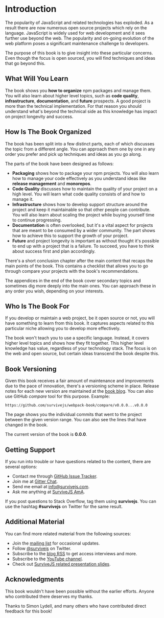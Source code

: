 # Introduction

The popularity of JavaScript and related technologies has exploded. As a result there are now numerous open source projects which rely on the language. JavaScript is widely used for web development and it sees further use beyond the web. The popularity and on-going evolution of the web platform poses a significant maintenance challenge to developers.

The purpose of this book is to give insight into these particular concerns. Even though the focus is open sourced, you will find techniques and ideas that go beyond this.

## What Will You Learn

The book shows you **how to organize** npm packages and manage them. You will also learn about higher level topics, such as **code quality**, **infrastructure**, **documentation**, and **future** prospects. A good project is more than the technical implementation. For that reason you should understand what's beyond the technical side as this knowledge has impact on project longevity and success.

## How Is The Book Organized

The book has been split into a few distinct parts, each of which discusses the topic from a different angle. You can approach them one by one in any order you prefer and pick up techniques and ideas as you go along.

The parts of the book have been designed as follows:

* **Packaging** shows how to package your npm projects. You will also learn how to manage your code effectively as you understand ideas like **release management** and **monorepos**.
* **Code Quality** discusses how to maintain the quality of your project on a high level. You will learn what code quality consists of and how to manage it.
* **Infrastructure** shows how to develop support structure around the project and keep it maintainable so that other people can contribute. You will also learn about scaling the project while buying yourself time to continue progressing.
* **Documentation** is often overlooked, but it's a vital aspect for projects that are meant to be consumed by a wider community. The part shows how to achieve this to support the growth of your project.
* **Future** and project longevity is important as without thought it's possible to end up with a project that is a failure. To succeed, you have to think about success first and plan accordingly.

There's a short conclusion chapter after the main content that recaps the main points of the book. This contains a checklist that allows you to go through compare your projects with the book's recommendations.

The appendices in the end of the book cover secondary topics and sometimes dig more deeply into the main ones. You can approach these in any order you wish, depending on your interests.

## Who Is The Book For

If you develop or maintain a web project, be it open source or not, you will have something to learn from this book. It captures aspects related to this particular niche allowing you to develop more effectively.

The book won't teach you to use a specific language. Instead, it covers higher level topics and shows how they fit together. This higher level knowledge has value, regardless of your technology stack. The focus is on the web and open source, but certain ideas transcend the book despite this.

## Book Versioning

Given this book receives a fair amount of maintenance and improvements due to the pace of innovation, there's a versioning scheme in place. Release notes for each new version are maintained at the [book blog](https://survivejs.com/blog/). You can also use GitHub *compare* tool for this purpose. Example:

```
https://github.com/survivejs/webpack-book/compare/v0.0.0...v0.0.0
```

The page shows you the individual commits that went to the project between the given version range. You can also see the lines that have changed in the book.

The current version of the book is **0.0.0**.

## Getting Support

If you run into trouble or have questions related to the content, there are several options:

* Contact me through [GitHub Issue Tracker](https://github.com/survivejs/maintenance-book/issues).
* Join me at [Gitter Chat](https://gitter.im/survivejs/maintenance).
* Send me email at [info@survivejs.com](mailto:info@survivejs.com).
* Ask me anything at [SurviveJS AmA](https://github.com/survivejs/ama/issues).

If you post questions to Stack Overflow, tag them using **survivejs**. You can use the hashtag **#survivejs** on Twitter for the same result.

## Additional Material

You can find more related material from the following sources:

* Join the [mailing list](https://eepurl.com/bth1v5) for occasional updates.
* Follow [@survivejs](https://twitter.com/survivejs) on Twitter.
* Subscribe to the [blog RSS](https://survivejs.com/atom.xml) to get access interviews and more.
* Subscribe to the [YouTube channel](https://www.youtube.com/channel/UCvUR-BJcbrhmRQZEEr4_bnw).
* Check out [SurviveJS related presentation slides](https://presentations.survivejs.com/).

## Acknowledgments

This book wouldn't have been possible without the earlier efforts. Anyone who contributed there deserves my thanks.

Thanks to Simon Lydell, and many others who have contributed direct feedback for this book!
